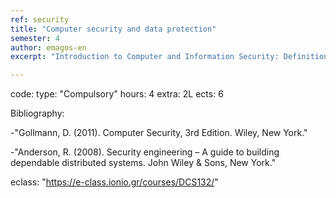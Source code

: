 ```yaml
---
ref: security
title: "Computer security and data protection"
semester: 4
author: emagos-en
excerpt: "Introduction to Computer and Information Security: Definitions, Threats, Vulnerabilities, Risks. Logical Access Control: User AUthentication (Passwords, Challenge-Response, One-time Passwords). Access Control Policies, Authorization Models (MAC, DAC, RBAC), Operating System Security. Computer Malware: Viruses, Trojans, Worms, Bots and Botnets, Rootkits, Propagation Techniques. Internet and Web Security, TCP/IP Security, Cryptographic Techniques and Systems for Secure Communications, authenticated key establishments. Network Firewalls."

---
```


code: 
type: "Compulsory"
hours: 4
extra: 2L
ects: 6

Bibliography: 

-"Gollmann, D. (2011). Computer Security, 3rd Edition. Wiley, New York."

-"Anderson, R. (2008). Security engineering – A guide to building dependable distributed systems. John Wiley & Sons, New York."
  
  
eclass: "https://e-class.ionio.gr/courses/DCS132/"
